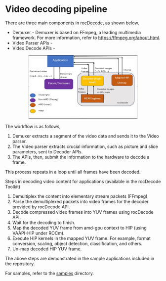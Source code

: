 # Video decoding pipeline

There are three main components in rocDecode, as shown below, 

- Demuxer - Demuxer is based on FFmpeg, a leading multimedia framework. For more information, refer to https://ffmpeg.org/about.html.
- Video Parser APIs - 
- Video Decode APIs - 

<p align="center"><img width="70%" src="../data/VideoDecoderPipeline.PNG" /></p>

The workflow is as follows,

1. Demuxer extracts a segment of the video data and sends it to the Video parser.
2. The Video parser extracts crucial information, such as picture and slice parameters, sent to Decoder APIs.
3. The APIs, then, submit the information to the hardware to decode a frame.

This process repeats in a loop until all frames have been decoded.

Steps in decoding video content for applications (available in the rocDecode Toolkit)

1. Demultiplex the content into elementary stream packets (FFmpeg)
2. Parse the demultiplexed packets into video frames for the decoder provided by rocDecode API.
3. Decode compressed video frames into YUV frames using rocDecode API.
4. Wait for the decoding to finish.
5. Map the decoded YUV frame from amd-gpu context to HIP (using VAAPI-HIP under ROCm).
6. Execute HIP kernels in the mapped YUV frame. For example, format conversion, scaling, object detection, classification, and others.
7. Un-map decoded HIP YUV frame.

The above steps are demonstrated in the sample applications included in the repository.

For samples, refer to the [samples](https://github.com/ROCm/rocDecode/tree/develop/samples) directory. 
